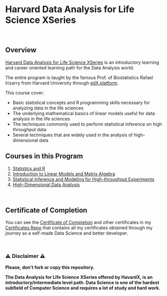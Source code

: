 # Harvard Data Analysis for Life Science XSeries

<br/>

## Overview
[Harvard Data Analysis for Life Science XSeries](https://www.edx.org/xseries/data-analysis-life-sciences) is an introductory learning and career oriented learning path for the Data Analysis world.  

The entire program is taught by the famous Prof. of Biostatistics Rafael Irizarry from Harvard University through [edX platform](https://www.edx.org).

This course cover:

- Basic statistical concepts and R programming skills necessary for analyzing data in the life sciences
- The underlying mathematical basics of linear models useful for data analysis in the life sciences
- The techniques commonly used to perform statistical inference on high throughput data
- Several techniques that are widely used in the analysis of high-dimensional data

## Courses in this Program

1) [Statistics and R](./01%20-%20PH125.1x%20-%20R%20Basics)
2) [Introduction to Linear Models and Matrix Algebra](./02%20-%20PH125.2x%20-%20Visualization)
3) [Statistical Inference and Modeling for High-throughput Experiments](./03%20-%20PH125.3x%20-%20Probability)
4) [High-Dimensional Data Analysis](./04%20-%20PH125.4x%20-%20Inference%20and%20Modelling)


<br/>

## Certificate of Completion
You can see the [Certificate of Completion](https://github.com/AlessandroCorradini/Certificates/blob/master/Edx%20-%20Harvard%20University%20-%20Data%20Analysis%20for%20Life%20Science%20XSeries%20Certificate.pdf) and other certificates in my [Certificates Repo](https://github.com/AlessandroCorradini/Certificates) that contains all my certificates obtained through my journey as a self-made Data Science and better developer.

<br/>

### ⚠️ Disclaimer ⚠️
**Please, don't fork or copy this repository.**

**The Data Analysis for Life Science XSeries offered by HavardX, is an introductory/intermediate level path. Data Science is one of the hardest subfield of Computer Science and requires a lot of study and hard work.**
